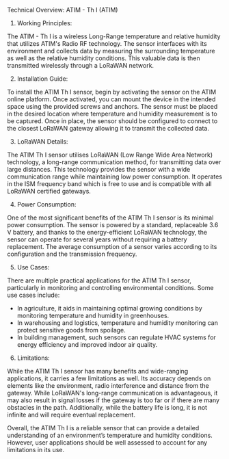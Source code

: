 Technical Overview: ATIM - Th I (ATIM)

1. Working Principles:

The ATIM - Th I is a wireless Long-Range temperature and relative humidity that utilizes ATIM's Radio RF technology. The sensor interfaces with its environment and collects data by measuring the surrounding temperature as well as the relative humidity conditions. This valuable data is then transmitted wirelessly through a LoRaWAN network.

2. Installation Guide:

To install the ATIM Th I sensor, begin by activating the sensor on the ATIM online platform. Once activated, you can mount the device in the intended space using the provided screws and anchors. The sensor must be placed in the desired location where temperature and humidity measurement is to be captured. Once in place, the sensor should be configured to connect to the closest LoRaWAN gateway allowing it to transmit the collected data.

3. LoRaWAN Details:

The ATIM Th I sensor utilises LoRaWAN (Low Range Wide Area Network) technology, a long-range communication method, for transmitting data over large distances. This technology provides the sensor with a wide communication range while maintaining low power consumption. It operates in the ISM frequency band which is free to use and is compatible with all LoRaWAN certified gateways.

4. Power Consumption:

One of the most significant benefits of the ATIM Th I sensor is its minimal power consumption. The sensor is powered by a standard, replaceable 3.6 V battery, and thanks to the energy-efficient LoRaWAN technology, the sensor can operate for several years without requiring a battery replacement. The average consumption of a sensor varies according to its configuration and the transmission frequency.

5. Use Cases:

There are multiple practical applications for the ATIM Th I sensor, particularly in monitoring and controlling environmental conditions. Some use cases include: 
   - In agriculture, it aids in maintaining optimal growing conditions by monitoring temperature and humidity in greenhouses.
   - In warehousing and logistics, temperature and humidity monitoring can protect sensitive goods from spoilage.
   - In building management, such sensors can regulate HVAC systems for energy efficiency and improved indoor air quality.

6. Limitations:

While the ATIM Th I sensor has many benefits and wide-ranging applications, it carries a few limitations as well. Its accuracy depends on elements like the environment, radio interference and distance from the gateway. While LoRaWAN's long-range communication is advantageous, it may also result in signal losses if the gateway is too far or if there are many obstacles in the path. Additionally, while the battery life is long, it is not infinite and will require eventual replacement.

Overall, the ATIM Th I is a reliable sensor that can provide a detailed understanding of an environment’s temperature and humidity conditions. However, user applications should be well assessed to account for any limitations in its use.
